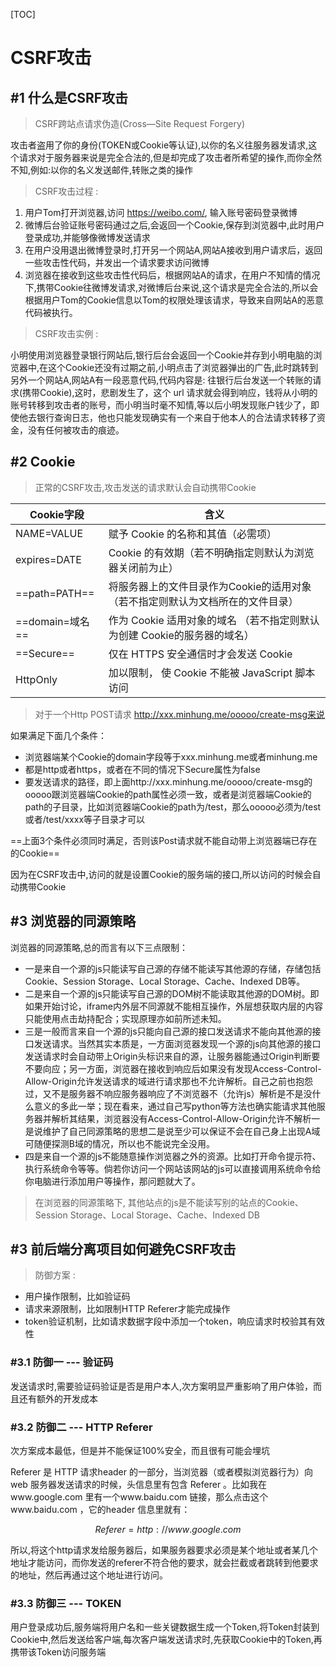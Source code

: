 [TOC]


# CSRF攻击

## #1 什么是CSRF攻击 

> CSRF跨站点请求伪造(Cross—Site Request Forgery)

攻击者盗用了你的身份(TOKEN或Cookie等认证),以你的名义往服务器发请求,这个请求对于服务器来说是完全合法的,但是却完成了攻击者所希望的操作,而你全然不知,例如:以你的名义发送邮件,转账之类的操作

> CSRF攻击过程 : 

1. 用户Tom打开浏览器,访问 https://weibo.com/, 输入账号密码登录微博
2. 微博后台验证账号密码通过之后,会返回一个Cookie,保存到浏览器中,此时用户登录成功,并能够像微博发送请求
3. 在用户没用退出微博登录时,打开另一个网站A,网站A接收到用户请求后，返回一些攻击性代码，并发出一个请求要求访问微博
4. 浏览器在接收到这些攻击性代码后，根据网站A的请求，在用户不知情的情况下,携带Cookie往微博发请求,对微博后台来说,这个请求是完全合法的,所以会根据用户Tom的Cookie信息以Tom的权限处理该请求，导致来自网站A的恶意代码被执行。


> CSRF攻击实例 : 

小明使用浏览器登录银行网站后,银行后台会返回一个Cookie并存到小明电脑的浏览器中,在这个Cookie还没有过期之前,小明点击了浏览器弹出的广告,此时跳转到另外一个网站A,网站A有一段恶意代码,代码内容是: 往银行后台发送一个转账的请求(携带Cookie),这时，悲剧发生了，这个 url 请求就会得到响应，钱将从小明的账号转移到攻击者的账号，而小明当时毫不知情,等以后小明发现账户钱少了，即使他去银行查询日志，他也只能发现确实有一个来自于他本人的合法请求转移了资金，没有任何被攻击的痕迹。


## #2 Cookie

> 正常的CSRF攻击,攻击发送的请求默认会自动携带Cookie


Cookie字段 | 含义
---|---
NAME=VALUE	 | 赋予 Cookie 的名称和其值（必需项）
expires=DATE| Cookie 的有效期（若不明确指定则默认为浏览器关闭前为止）
==path=PATH== |将服务器上的文件目录作为Cookie的适用对象（若不指定则默认为文档所在的文件目录）
==domain=域名== |作为 Cookie 适用对象的域名 （若不指定则默认为创建 Cookie的服务器的域名）
==Secure== | 仅在 HTTPS 安全通信时才会发送 Cookie
HttpOnly | 加以限制， 使 Cookie 不能被 JavaScript 脚本访问

> 对于一个Http POST请求  http://xxx.minhung.me/ooooo/create-msg来说 

如果满足下面几个条件：

- 浏览器端某个Cookie的domain字段等于xxx.minhung.me或者minhung.me
- 都是http或者https，或者在不同的情况下Secure属性为false
- 要发送请求的路径，即上面http://xxx.minhung.me/ooooo/create-msg的ooooo跟浏览器端Cookie的path属性必须一致，或者是浏览器端Cookie的path的子目录，比如浏览器端Cookie的path为/test，那么ooooo必须为/test或者/test/xxxx等子目录才可以

==上面3个条件必须同时满足，否则该Post请求就不能自动带上浏览器端已存在的Cookie==


因为在CSRF攻击中,访问的就是设置Cookie的服务端的接口,所以访问的时候会自动携带Cookie


## #3 浏览器的同源策略 

浏览器的同源策略,总的而言有以下三点限制：

- 一是来自一个源的js只能读写自己源的存储不能读写其他源的存储，存储包括Cookie、Session Storage、Local Storage、Cache、Indexed DB等。
- 二是来自一个源的js只能读写自己源的DOM树不能读取其他源的DOM树。即如果开始讨论，iframe内外层不同源就不能相互操作，外层想获取内层的内容只能使用点击劫持配合；实现原理亦如前所述未知。
- 三是一般而言来自一个源的js只能向自己源的接口发送请求不能向其他源的接口发送请求。当然其实本质是，一方面浏览器发现一个源的js向其他源的接口发送请求时会自动带上Origin头标识来自的源，让服务器能通过Origin判断要不要向应；另一方面，浏览器在接收到响应后如果没有发现Access-Control-Allow-Origin允许发送请求的域进行请求那也不允许解析。自己之前也抱怨过，又不是服务器不响应服务器响应了不浏览器不（允许js）解析是不是没什么意义的多此一举；现在看来，通过自己写python等方法也确实能请求其他服务器并解析其结果，浏览器没有Access-Control-Allow-Origin允许不解析一是说维护了自己同源策略的思想二是说至少可以保证不会在自己身上出现A域可随便探测B域的情况，所以也不能说完全没用。
- 四是来自一个源的js不能随意操作浏览器之外的资源。比如打开命令提示符、执行系统命令等等。倘若你访问一个网站该网站的js可以直接调用系统命令给你电脑进行添加用户等操作，那问题就大了。


> 在浏览器的同源策略下, 其他站点的js是不能读写别的站点的Cookie、Session Storage、Local Storage、Cache、Indexed DB

## #3 前后端分离项目如何避免CSRF攻击

> 防御方案 : 

- 用户操作限制，比如验证码
- 请求来源限制，比如限制HTTP Referer才能完成操作
- token验证机制，比如请求数据字段中添加一个token，响应请求时校验其有效性


### #3.1 防御一 --- 验证码

发送请求时,需要验证码验证是否是用户本人,次方案明显严重影响了用户体验，而且还有额外的开发成本


### #3.2 防御二 --- HTTP Referer

次方案成本最低，但是并不能保证100%安全，而且很有可能会埋坑

Referer  是  HTTP  请求header 的一部分，当浏览器（或者模拟浏览器行为）向web 服务器发送请求的时候，头信息里有包含  Referer  。比如我在www.google.com 里有一个www.baidu.com 链接，那么点击这个www.baidu.com ，它的header 信息里就有：


```math
Referer=http://www.google.com
```


所以,将这个http请求发给服务器后，如果服务器要求必须是某个地址或者某几个地址才能访问，而你发送的referer不符合他的要求，就会拦截或者跳转到他要求的地址，然后再通过这个地址进行访问。



### #3.3 防御三 --- TOKEN

用户登录成功后,服务端将用户名和一些关键数据生成一个Token,将Token封装到Cookie中,然后发送给客户端,每次客户端发送请求时,先获取Cookie中的Token,再携带该Token访问服务端



